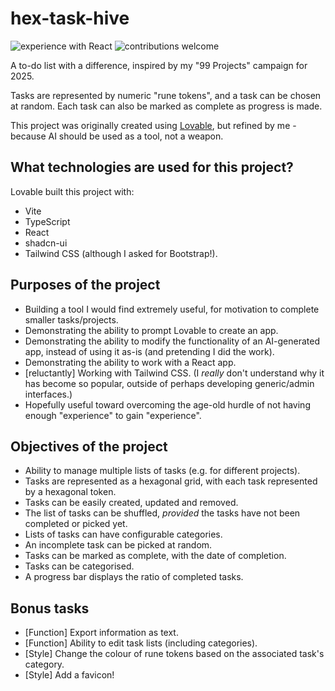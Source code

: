 # hex-task-hive

![experience with React](https://img.shields.io/badge/experience-react-blue.svg?style=flat)
![contributions welcome](https://img.shields.io/badge/contributions-welcome-brightgreen.svg?style=flat)

A to-do list with a difference, inspired by my "99 Projects" campaign for 2025.

Tasks are represented by numeric "rune tokens", and a task can be chosen at random. Each task can also be marked as complete as progress is made. 

This project was originally created using [Lovable](https://lovable.dev), but refined by me - because AI should be used as a tool, not a weapon.

## What technologies are used for this project?

Lovable built this project with:

- Vite
- TypeScript
- React
- shadcn-ui
- Tailwind CSS (although I asked for Bootstrap!).

## Purposes of the project

- Building a tool I would find extremely useful, for motivation to complete smaller tasks/projects.
- Demonstrating the ability to prompt Lovable to create an app.
- Demonstrating the ability to modify the functionality of an AI-generated app, instead of using it as-is (and pretending I did the work).
- Demonstrating the ability to work with a React app.
- [reluctantly] Working with Tailwind CSS. (I *really* don't understand why it has become so popular, outside of perhaps developing generic/admin interfaces.)
- Hopefully useful toward overcoming the age-old hurdle of not having enough "experience" to gain "experience".

## Objectives of the project
- Ability to manage multiple lists of tasks (e.g. for different projects).
- Tasks are represented as a hexagonal grid, with each task represented by a hexagonal token.
- Tasks can be easily created, updated and removed.
- The list of tasks can be shuffled, *provided* the tasks have not been completed or picked yet.
- Lists of tasks can have configurable categories.
- An incomplete task can be picked at random.
- Tasks can be marked as complete, with the date of completion.
- Tasks can be categorised.
- A progress bar displays the ratio of completed tasks.

## Bonus tasks
- [Function] Export information as text.
- [Function] Ability to edit task lists (including categories).
- [Style] Change the colour of rune tokens based on the associated task's category.
- [Style] Add a favicon!
